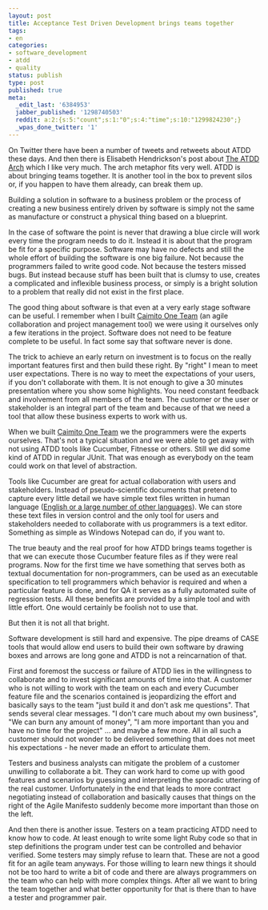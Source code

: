 ```yaml
---
layout: post
title: Acceptance Test Driven Development brings teams together
tags:
- en
categories:
- software_development
- atdd
- quality
status: publish
type: post
published: true
meta:
  _edit_last: '6384953'
  jabber_published: '1298740503'
  reddit: a:2:{s:5:"count";s:1:"0";s:4:"time";s:10:"1299824230";}
  _wpas_done_twitter: '1'
---
```

On Twitter there have been a number of tweets and retweets about ATDD these days. And then there is Elisabeth Hendrickson's post about <a href="http://testobsessed.com/2011/02/25/the-atdd-arch/">The ATDD Arch</a> which I like very much. The arch metaphor fits very well. ATDD is about bringing teams together. It is another tool in the box to prevent silos or, if you happen to have them already, can break them up.

Building a solution in software to a business problem or the process of creating a new business entirely driven by software is simply not the same as manufacture or construct a physical thing based on a blueprint.

In the case of software the point is never that drawing a blue circle will work every time the program needs to do it. Instead it is about that the program be fit for a specific purpose. Software may have no defects and still the whole effort of building the software is one big failure. Not because the programmers failed to write good code. Not because the testers missed bugs. But instead because stuff has been built that is clumsy to use, creates a complicated and inflexible business process, or simply is a bright solution to a problem that really did not exist in the first place.

The good thing about software is that even at a very early stage software can be useful. I remember when I built <a href="http://www.caimito.net">Caimito One Team</a> (an agile collaboration and project management tool) we were using it ourselves only a few iterations in the project. Software does not need to be feature complete to be useful. In fact some say that software never is done.

The trick to achieve an early return on investment is to focus on the really important features first and then build these right. By "right" I mean to meet user expectations. There is no way to meet the expectations of your users, if you don't collaborate with them. It is not enough to give a 30 minutes presentation where you show some highlights. You need constant feedback and involvement from all members of the team. The customer or the user or stakeholder is an integral part of the team and because of that we need a tool that allow these business experts to work with us.

When we built <a href="http://www.caimito.net">Caimito One Team</a> we the programmers were the experts ourselves. That's not a typical situation and we were able to get away with not using ATDD tools like Cucumber, Fitnesse or others. Still we did some kind of ATDD in regular JUnit. That was enough as everybody on the team could work on that level of abstraction.

Tools like Cucumber are great for actual collaboration with users and stakeholders. Instead of pseudo-scientific documents that pretend to capture every little detail we have simple text files written in human language (<a href="https://github.com/aslakhellesoy/cucumber/wiki/Spoken-languages">English or a large number of other languages</a>). We can store these text files in version control and the only tool for users and stakeholders needed to collaborate with us programmers is a text editor. Something as simple as Windows Notepad can do, if you want to.

The true beauty and the real proof for how ATDD brings teams together is that we can execute those Cucumber feature files as if they were real programs. Now for the first time we have something that serves both as textual documentation for non-programmers, can be used as an executable specification to tell programmers which behavior is required and when a particular feature is done, and for QA it serves as a fully automated suite of regression tests. All these benefits are provided by a simple tool and with little effort. One would certainly be foolish not to use that.

But then it is not all that bright.

Software development is still hard and expensive. The pipe dreams of CASE tools that would allow end users to build their own software by drawing boxes and arrows are long gone and ATDD is not a reincarnation of that.

First and foremost the success or failure of ATDD lies in the willingness to collaborate and to  invest significant amounts of time into that. A customer who is not willing to work with the team on each and every Cucumber feature file and the scenarios contained is jeopardizing the effort and basically says to the team "just build it and don't ask me questions". That sends several clear messages. "I don't care much about my own business", "We can burn any amount of money", "I am more important than you and have no time for the project" ... and maybe a few more. All in all such a customer should not wonder to be delivered something that does not meet his expectations - he never made an effort to articulate them.

Testers and business analysts can mitigate the problem of a customer unwilling to collaborate a bit. They can work hard to come up with good features and scenarios by guessing and interpreting the sporadic uttering of the real customer. Unfortunately in the end that leads to more contract negotiating instead of collaboration and basically causes that things on the right of the Agile Manifesto suddenly become more important than those on the left.

And then there is another issue. Testers on a team practicing ATDD need to know how to code. At least enough to write some light Ruby code so that in step definitions the program under test can be controlled and behavior verified. Some testers may simply refuse to learn that. These are not a good fit for an agile team anyways. For those willing to learn new things it should not be too hard to write a bit of code and there are always programmers on the team who can help with more complex things. After all we want to bring the team together and what better opportunity for that is there than to have a tester and programmer pair.
